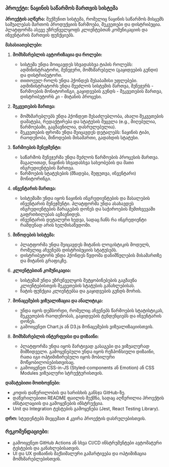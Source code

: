 ### პროექტი: ნაყინის საწარმოს მართვის სისტემა

**პროექტის აღწერა:**
შექმენით სისტემა, რომელიც ნაყინის საწარმოს მისცემს საშუალებას მართოს პროდუქციის წარმოება, შეკვეთები და დისტრიბუცია. პლატფორმა ასევე უზრუნველყოფს კლიენტებთან კომუნიკაციის და ინვენტარის მართვის ფუნქციებს.

**მახასიათებლები:**

1. **მომხმარებლის ავტორიზაცია და როლები:**
   - სისტემა უნდა მოიცავდეს სხვადასხვა ტიპის როლებს: ადმინისტრატორი, მენეჯერი, მომხმარებელი (გაყიდვების გუნდი) და დისტრიბუტორი.
   - თითოეულ როლს უნდა ჰქონდეს შესაბამისი უფლებები. ადმინისტრატორს უნდა შეეძლოს სისტემის მართვა, მენეჯერს - წარმოების მონიტორინგი, გაყიდვების გუნდს - შეკვეთების მართვა, დისტრიბუტორს კი - მიტანის პროცესი.

2. **შეკვეთების მართვა:**
   - მომხმარებლებს უნდა ჰქონდეთ შესაძლებლობა, ახალი შეკვეთების დამატება, რედაქტირება და სტატუსის შეცვლა (e.g., მიღებულია, წარმოებაში, გაგზავნილია, დასრულებულია).
   - შეკვეთების ფრომა უნდა შეიცავდეს დეტალებს: ნაყინის ტიპი, რაოდენობა, მიწოდების მისამართი, გადახდის სტატუსი.

3. **წარმოების მენეჯმენტი:**
   - საწარმოს მენეჯერმა უნდა შეძლოს წარმოების პროცესის მართვა. მაგალითად, ნაყინის სხვადასხვა სახეობების და მათი ინგრედიენტების მართვა.
   - წარმოების სტატუსების (მზადება, შეფუთვა, ინვენტარი) მონიტორინგი.

4. **ინვენტარის მართვა:**
   - სისტემაში უნდა იყოს ნაყინის ინგრედიენტების და მასალების ინვენტარის მენეჯმენტი. პლატფორმა უნდა ასახავდეს ინგრედიენტების მარაგების დონეს და საჭიროების შემთხვევაში გაფრთხილებას აგზავნიდეს.
   - ინვენტარის დეტალური ხედვა, სადაც ჩანს რა ინგრედიენტი რამდენად არის ხელმისაწვდომი.

5. **მიწოდების სისტემა:**
   - პლატფორმა უნდა შეიცავდეს მიტანის ლოგისტიკის მოდულს, რომელიც აჩვენებს დისტრიბუციის სტატუსებს.
   - დისტრიბუტორს უნდა ჰქონდეს წვდომა დანიშნულების მისამართზე და მიტანის გრაფიკზე.

6. **კლიენტებთან კომუნიკაცია:**
   - სისტემამ უნდა უზრუნველყოს შეტყობინებების გაგზავნა კლიენტებისთვის შეკვეთების სტატუსის განახლებისას.
   - ჩატის ფუნქცია კლიენტებსა და გაყიდვების გუნდს შორის.

7. **მონაცემების ვიზუალიზაცია და ანალიტიკა:**
   - უნდა იყოს დეშბორდი, რომელიც აჩვენებს წარმოების სტატისტიკას, შეკვეთების რაოდენობას, გაყიდვების ტენდენციებს და ინვენტარის დონეს.
   - გამოიყენეთ Chart.js ან D3.js მონაცემების ვიზუალიზაციისთვის.

8. **მომხმარებლის ინტერფეისი და დიზაინი:**
   - პლატფორმა უნდა იყოს მარტივად გასაგები და ვიზუალურად მიმზიდველი. გამოყენებული უნდა იყოს რეზპონსიული დიზაინი, რათა იგი ოპტიმიზირებული იყოს მობილური მოწყობილობებისთვისაც.
   - გამოიყენეთ CSS-in-JS (Styled-components ან Emotion) ან CSS Modules ვიზუალური სტრუქტურისთვის.

**დამატებითი მოთხოვნები:**
- კოდის დაწერილობის და ხარისხის განსჯა GitHub-ზე.
- დაწვრილებითი README ფაილის შექმნა, სადაც აღწერილია პროექტის ინსტალაციის და გამოყენების ინსტრუქცია.
- Unit და Integration ტესტების გამოყენება (Jest, React Testing Library).

**დრო:**
სტუდენტებს მიეცემათ 4 კვირა პროექტის დასრულებისთვის.

### რეკომენდაციები:
- გამოიყენეთ GitHub Actions ან სხვა CI/CD ინსტრუმენტები ავტომატური ტესტების და განახლებისათვის.
- UI და UX დიზაინის მაქსიმალური გამარტივება და ოპტიმიზაცია მომხმარებლებისთვის.

